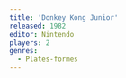 ```yaml
---
title: 'Donkey Kong Junior'
released: 1982
editor: Nintendo
players: 2
genres:
  - Plates-formes
---
```

